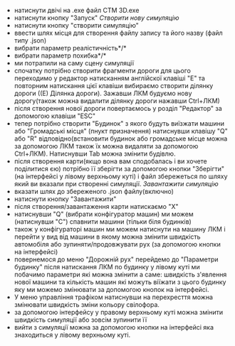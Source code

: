 - натиснути двічі на .ехе файл CTM 3D.exe
- натиснути кнопку "Запуск" 
*Створити нову симуляцію*
- натиснути кнопку "створити симуляцію"
- ввести шлях місця для створення файлу запису та його назву (файл типу .json)
- вибрати параметр реалістичність*/*
- вибрати параметр похибка*/*
- ми потрапили на саму сцену симуляції
- спочатку потрібно створити фрагменти дороги для цього переходимо у редактор натисканням англійскої клавіші "E" та повторним натискання цієї клавіши вибираємо створити ділянку дороги ((Е) Ділянка дороги). Зажавши ЛКМ будуємо нову дорогу(також можна видалити ділянку дороги нажавши Ctrl+ЛКМ)
- після створення нової дороги повертаємось у розділ "Редактор" за допомогою клавіши "ESC"
- тепер потрібно створити "Будинок" з якого будуть виїзжати машини або "Громадські місця" (пнукт призначення) натиснувши клавішу "Q" або "R" відповідно(встановити будинок або громадське місце можна за допомогою ЛКМ також їх можна видаляти за допомогою Ctrl+ЛКМ). Натиснувши Tab можна змінити будівлю. 
- після створення карти(якщо вона вам сподобалась і ви хочете поділитися єю) потрібно її зберігти за допомогою кнопки "Зберігти" (на інтерфейсі у лівому верхньому куті) і файл збережеться по шляху який ви вказали при створенні симуляції.
*Завантажити симуляцію*
- вказати шлях до збереженого .json файлу(включно)
- натиснути кнопку "Завантажити"
- після створення/завантаження карти натискаємо "Х"
- натиснувши "Q" (вибрати конфігуратор машин) ми можем (натиснувши "С") спавнити машини (тільки біля будинків)
- також у конфігураторі машин ми можем натиснути на машину ЛКМ і перейти у вид від машини в якому можна змінити швидкість автомобіля або зупиняти/продовжувати рух (за допомогою кнопки на інтерфейсі)
- повернемося до меню "Дорожній рух" перейдемо до "Параметри будинку" після натискання ЛКМ по будинку у лівому куті ми побачимо параметри які можна змінити а саме: швидкість з'явлення нової машини та кількість машин які можуть віїжати з цього будинку яку ми можемо змінювати за допомогою кнопок на інтерфейсі.
- У меню управління трафіком натиснувши на перехресття можна змінювати швидкість зміни кольору свілофора.
- за допомогою інтерфейсу у правому верхньому куті можна змінити швидкість симуляції або зовсім зупинити її
- вийти з симуляції можна за допомогою кнопки на інтерфейсі яка знаходиться у лівому верхньому куті.
